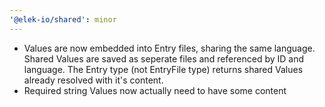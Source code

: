```yaml
---
'@elek-io/shared': minor
---
```


- Values are now embedded into Entry files, sharing the same language. Shared Values are saved as seperate files and referenced by ID and language. The Entry type (not EntryFile type) returns shared Values already resolved with it's content.
- Required string Values now actually need to have some content
